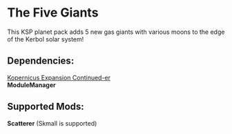 # The Five Giants
This KSP planet pack adds 5 new gas giants with various moons to the edge of the Kerbol solar system! <br>
<h2>Dependencies:</h2>
<a href="https://github.com/VabienArt/KopernicusExpansion-Continueder">Kopernicus Expansion Continued-er</a> <br>
<strong>ModuleManager</strong> <br>

<h2>Supported Mods:</h2>
<strong>Scatterer</strong> (Skmall is supported) <br>
